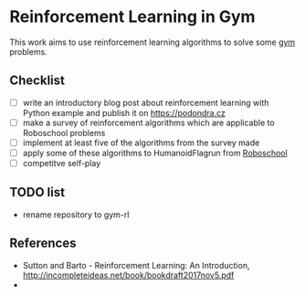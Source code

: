 # Reinforcement Learning in Gym

This work aims to use reinforcement learning algorithms to solve some
[gym][1] problems.

[1]: https://github.com/openai/gym (gym GitHub repository)

## Checklist

- [ ] write an introductory blog post about reinforcement learning
      with Python example and publish it on https://podondra.cz
- [ ] make a survey of reinforcement algorithms which are applicable to
      Roboschool problems
- [ ] implement at least five of the algorithms from the survey made
- [ ] apply some of these algorithms to HumanoidFlagrun from [Roboschool][2]
- [ ] competitve self-play

[2]: https://blog.openai.com/roboschool/ (Roboschool OpenAI Blog)

## TODO list

- rename repository to gym-rl

## References

- Sutton and Barto - Reinforcement Learning: An Introduction,
  http://incompleteideas.net/book/bookdraft2017nov5.pdf
-
